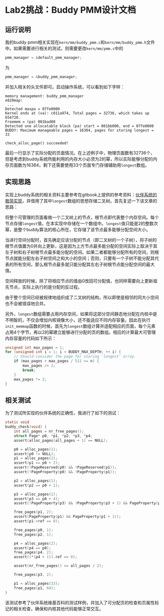 # Lab2挑战：Buddy PMM设计文档

## 运行说明

我的buddy pmm相关实现在`kern/mm/buddy_pmm.c`和`kern/mm/buddy_pmm.h`文件中。如果需要进行相关的测试，则需要更改`kern/mm/pmm.c`中的

```c
pmm_manager = &default_pmm_manager;
```

为
```c
pmm_manager = &buddy_pmm_manager;
```

并加入相关的头文件即可。启动操作系统，可以看到如下字样：

```
memory management: buddy_pmm_manager
e820map:
 ...
Detected maxpa = 07fe0000
Kernel ends at (va): c011a974, Total pages = 32736, which takes up 654720.
Freemem = (pa) 001bad80
Detected one allocatable block (pa) start = 001bb000, end = 07fe0000
BUDDY: Maximum manageable pages = 16384, pages for storing longest = 33

check_alloc_page() succeeded!
```

最后一行显示了实际分配的页面情况。在上述例子中，物理页面数有32736个，但是考虑到buddy系统所能利用的内存大小必须为2的幂，所以实际能够分配的内存页面数为16384，剩下还需要使用33个页面专门存储辅助用`longest`数组。

## 实现思路

实现上buddy系统的相关资料主要参考在gitbook上提供的参考资料：[伙伴系统的极简实现](http://coolshell.cn/articles/10427.html)，并借用了其中`longest`数组的思想存储二叉树。首先复述一下该文章的思路：

将整个可管理的页面看做一个二叉树上的节点，根节点即代表整个内存空间。每个节点存储`longest`值，在本实现中存储在一个数组中。`longest`值只能是2的整数次幂，是整个buddy算法的核心所在，它存储了该节点最多能够分配空间大小。

当进行空间分配时，首先确定应该分配的节点（即二叉树的一个子树），将子树的根节点值置为0并向上更新，这是因为上方节点最多能分配的空间实际上取决于其左子树和右子树根节点最多能分配的空间。如果二者都能够分配所有的空间，则根节点就能分配左右子树空间之和大小的空间；否则，只要有一个子树不能分配其代表的所有空间，那么根节点最多就只能分配其左右子树根节点能分配空间的最大值。

空间释放的时候，除了将相应节点的值由0改回可分配值，也同样需要向上更新祖先节点，实际上执行的是分配的反过程。

由于整个空间已经被规律地组织成了二叉树的结构，所以即使是相邻的同大小空间也不会被错误地合并。

另外，`longest`数组需要占用内存空间，如果将这部分空间静态地分配在内核中是不明智的，不仅会增加内核镜像大小，还不能适应不同内存容量。因此在执行`init_memmap`函数的时候，首先为`longest`数组计算并适配相应的页面，每个元素占用4个字节，再以2的幂建立能够进行分配的页的数组。相应的计算最大可管理内存容量的代码如下所示：

```c
unsigned int max_pages = 1;
for (unsigned int i = 1; i < BUDDY_MAX_DEPTH; ++ i) {
	// Should consider the page for storing 'longest' array.
	if (max_pages + max_pages / 512 >= n) {
		max_pages /= 2;
		break;
	}
	max_pages *= 2;
}
```

## 相关测试

为了测试所实现的伙伴系统的正确性，我进行了如下的测试：

```c
static void
buddy_check(void) {
	int all_pages = nr_free_pages();
	struct Page* p0, *p1, *p2, *p3, *p4;
	assert(alloc_pages(all_pages + 1) == NULL);

	p0 = alloc_pages(1);
	assert(p0 != NULL);
	p1 = alloc_pages(2);
	assert(p1 == p0 + 2);
	assert(!PageReserved(p0) && !PageReserved(p1));
	assert(!PageProperty(p0) && !PageProperty(p1));

	p2 = alloc_pages(1);
	assert(p2 == p0 + 1);

	p3 = alloc_pages(2);
	assert(p3 == p0 + 4);
	assert(!PageProperty(p3) && !PageProperty(p3 + 1) && PageProperty(p3 + 2));

	free_pages(p1, 2);
	assert(PageProperty(p1) && PageProperty(p1 + 1));
	assert(p1->ref == 0);

	free_pages(p0, 1);
	free_pages(p2, 1);

	p4 = alloc_pages(2);
	assert(p4 == p0);
	free_pages(p4, 2);
	assert((*(p4 + 1)).ref == 0);

	assert(nr_free_pages() == all_pages / 2);

	free_pages(p3, 2);

	p1 = alloc_pages(33);
	free_pages(p1, 64);
}
```

该测试参考了伙伴系统维基百科的测试样例，并加入了可分配页的检查和页属性标记的相关检查，确保和内核其他代码能够正常交互。
